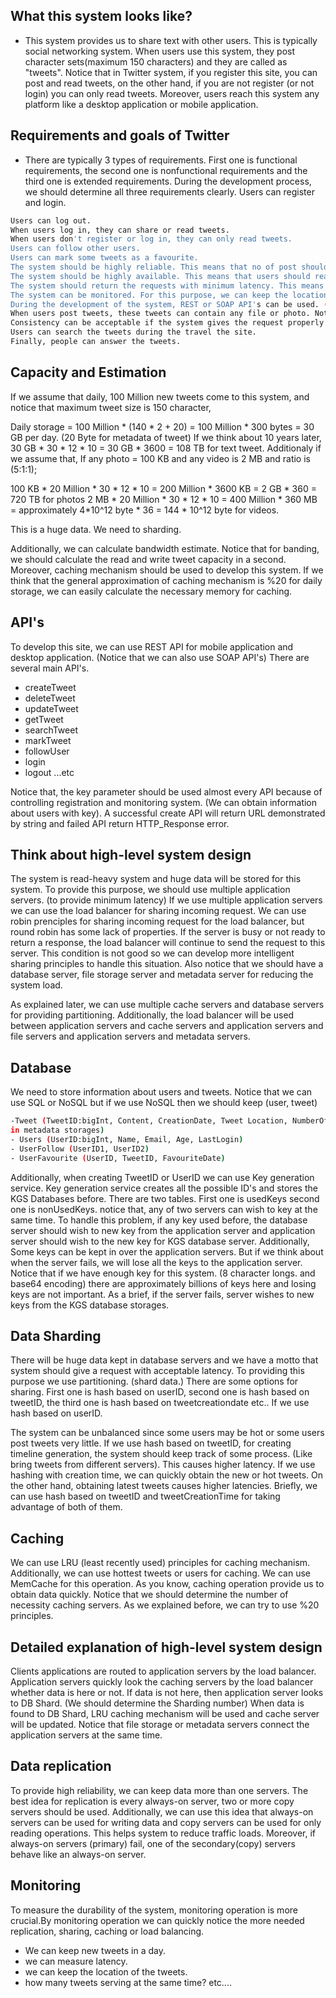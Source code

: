 ## What this system looks like?

* This system provides us to share text with other users. This is typically social networking system. When users use this system, they post
character sets(maximum 150 characters) and they are called as "tweets". Notice that in Twitter system, if you register this
site, you can post and read tweets, on the other hand, if you are not register (or not login) you can only read tweets. Moreover, 
users reach this system any platform like a desktop application or mobile application.

## Requirements and goals of Twitter

* There are typically 3 types of requirements. First one is functional requirements, the second one is nonfunctional requirements and the 
third one is extended requirements. During the development process, we should determine all three requirements clearly.
Users can register and login.
```bash
Users can log out.
When users log in, they can share or read tweets.
When users don't register or log in, they can only read tweets.
Users can follow other users.
Users can mark some tweets as a favourite.
The system should be highly reliable. This means that no of post should be lost.
The system should be highly available. This means that users should reach this system whenever they want.
The system should return the requests with minimum latency. This means that users should reach the posts nearly real lime.
The system can be monitored. For this purpose, we can keep the location of users, or location of shared tweets.
During the development of the system, REST or SOAP API's can be used. (REST API is a little bit good option)
When users post tweets, these tweets can contain any file or photo. Notice that, if we design a system like Twitter, we can determine the acceptable latency like as a 300 ms.
Consistency can be acceptable if the system gives the request properly later.
Users can search the tweets during the travel the site.
Finally, people can answer the tweets.
```

## Capacity and Estimation

If we assume that daily, 100 Million new tweets come to this system, and notice that maximum tweet size is 150 character,

Daily storage = 100 Million * (140 * 2 + 20) = 100 Million * 300 bytes = 30 GB per day. (20 Byte for metadata of tweet)
If we think about 10 years later, 30 GB * 30 * 12 * 10 = 30 GB * 3600 = 108 TB for text tweet. Additionaly if we assume that, 
If any photo = 100 KB and any video is 2 MB and ratio is (5:1:1);

100 KB * 20 Million * 30 * 12 * 10 = 200 Million * 3600 KB = 2 GB * 360 = 720 TB for photos
2 MB * 20 Million * 30 * 12 * 10 = 400 Million * 360 MB = approximately 4*10^12 byte * 36 = 144 * 10^12 byte for videos.

This is a huge data. We need to sharding.

Additionally, we can calculate bandwidth estimate. Notice that for banding, we should calculate the read and write tweet capacity in a 
second. Moreover, caching mechanism should be used to develop this system. If we think that the general approximation of caching 
mechanism is %20 for daily storage, we can easily calculate the necessary memory for caching.

## API's

To develop this site, we can use REST API for mobile application and desktop application. (Notice that we can also use SOAP API's)
There are several main API's.

* createTweet
* deleteTweet
* updateTweet
* getTweet
* searchTweet
* markTweet
* followUser
* login
* logout
...etc

Notice that, the key parameter should be used almost every API because of controlling registration and monitoring system. 
(We can obtain information about users with key). A successful create API will return URL demonstrated by string and failed API return 
HTTP_Response error.

## Think about high-level system design

The system is read-heavy system and huge data will be stored for this system. To provide this purpose, we should use multiple application
servers. (to provide minimum latency) If we use multiple application servers we can use the load balancer for sharing incoming request.
We can use robin prenciples for sharing incoming request for the load balancer, but round robin has some lack of properties. If the 
server is busy or not ready to return a response, the load balancer will continue to send the request to this server. This condition 
is not good so we can develop more intelligent sharing principles to handle this situation.
Also notice that we should have a database server, file storage server and metadata server for reducing the system load.

As explained later, we can use multiple cache servers and database servers for providing partitioning. Additionally, the load balancer 
will be used between application servers and cache servers and application servers and file servers and application servers
and metadata servers.

## Database

We need to store information about users and tweets. Notice that we can use SQL or NoSQL but if we use NoSQL then we should keep (user, 
tweet)

```bash
-Tweet (TweetID:bigInt, Content, CreationDate, Tweet Location, NumberOfFavourites) - (Except Content all of the information will be kept 
in metadata storages)
- Users (UserID:bigInt, Name, Email, Age, LastLogin)
- UserFollow (UserID1, UserID2)
- UserFavourite (UserID, TweetID, FavouriteDate)
```

Additionally, when creating TweetID or UserID we can use Key generation service. Key generation service creates all the possible ID's 
and stores the KGS Databases before. There are two tables. First one is usedKeys second one is nonUsedKeys. notice that, any of two 
servers can wish to key at the same time. To handle this problem, if any key used before, the database server should wish to new key 
from the application server
and application server should wish to the new key for KGS database server. Additionally, Some keys can be kept in over the application 
servers. But if we think about when the server fails, we will lose all the keys to the application server. Notice that if we have 
enough key for this system. (8 character longs. and base64 encoding) there are approximately billions of keys here and losing keys 
are not important.
As a brief, if the server fails, server wishes to new keys from the KGS database storages.

## Data Sharding

There will be huge data kept in database servers and we have a motto that system should give a request with acceptable latency. 
To providing this purpose we use partitioning. (shard data.) There are some options for sharing. First one is hash based on userID, 
second one is hash based on tweetID, the third one is hash based on tweetcreationdate etc.. If we use hash based on userID.

The system can be unbalanced since some users may be hot or some users post tweets very little. If we use hash based on tweetID, 
for creating timeline generation, the system should keep track of some process. (Like bring tweets from different servers). This 
causes higher latency. If we use hashing with creation time, we can quickly obtain the new or hot tweets. On the other hand, obtaining 
latest tweets causes higher latencies. Briefly, we can use hash based on tweetID and tweetCreationTime for taking advantage of both of 
them.

## Caching

We can use LRU (least recently used) principles for caching mechanism. Additionally, we can use hottest tweets or users for caching. 
We can use MemCache for this operation. As you know, caching operation provide us to obtain data quickly. Notice that we should determine
the number of necessity caching servers. As we explained before, we can try to use %20 principles.

## Detailed explanation of high-level system design

Clients applications are routed to application servers by the load balancer.
Application servers quickly look the caching servers by the load balancer whether data is here or not.
If data is not here, then application server looks to DB Shard. (We should determine the Sharding number)
When data is found to DB Shard, LRU caching mechanism will be used and cache server will be updated.
Notice that file storage or metadata servers connect the application servers at the same time.

## Data replication

To provide high reliability, we can keep data more than one servers. The best idea for replication is every always-on server, two or 
more copy servers should be used. Additionally, we can use this idea that always-on servers can be used for writing data and copy servers
can be used for only reading operations. This helps system to reduce traffic loads. Moreover, if always-on servers (primary) fail, one 
of the secondary(copy) servers behave like an always-on server.

## Monitoring

To measure the durability of the system, monitoring operation is more crucial.By monitoring operation we can quickly notice the
more needed replication, sharing, caching or load balancing.
* We can keep new tweets in a day.
* we can measure latency.
* we can keep the location of the tweets.
* how many tweets serving at the same time?
etc....
